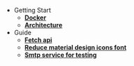 - Getting Start
    - **[Docker](./docker.md)**
    - **[Architecture](./architecture.md)**
- Guide
    - **[Fetch api](./fetch-api.md)**
    - **[Reduce material design icons font](./reduce-material-design-icons-font.md)**
    - **[Smtp service for testing](./smtp-service-for-testing.md)**